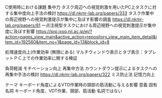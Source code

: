 C使用時における課題
集中力
タスク周辺への視覚刺激を用いたPC上タスクに対する集中度向上手法の検討
https://dl.nkmr-lab.org/papers/333
タスク作業中の周辺視野への視覚刺激提示が集中に及ぼす影響の調査
https://dl.nkmr-lab.org/papers/81
一点注視型タスクにおける周辺視野への視覚刺激提示が集中度に及ぼす影響
https://ipsj.ixsq.nii.ac.jp/ej/?action=pages_view_main&active_action=repository_view_main_item_detail&item_id=192560&item_no=1&page_id=13&block_id=8

処理速度向上(作業効率
(無限にある)
マルチウィンドウ表示とタブ表示：タブレットＰＣ上での作業効率に関する検証

負荷軽減
モチベーション向上
再集中方法
カウントダウン提示によるタスクへの再集中手法の検討
https://dl.nkmr-lab.org/papers/322
ミス防止法
記憶力向上
	
テーマ
キーボード角度によるVTD作業時の頸部の筋活動に与える影響
意義
固有名詞
キーボード角度、VDT作業、頸部、筋活動
名詞ではない


